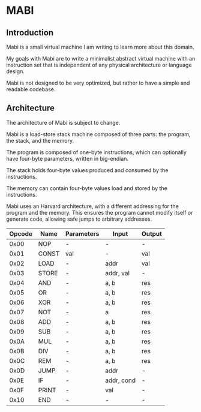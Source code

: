 # MABI

## Introduction

Mabi is a small virtual machine I am writing to learn more about this domain.

My goals with Mabi are to write a minimalist abstract virtual machine with an instruction set that is independent of any physical architecture or language design.

Mabi is not designed to be very optimized, but rather to have a simple and readable codebase.

## Architecture

The architecture of Mabi is subject to change.

Mabi is a load-store stack machine composed of three parts: the program, the stack, and the memory.

The program is composed of one-byte instructions, which can optionally have four-byte parameters, written in big-endian.

The stack holds four-byte values produced and consumed by the instructions.

The memory can contain four-byte values load and stored by the instructions.

Mabi uses an Harvard architecture, with a different addressing for the program and the memory. This ensures the program cannot modify itself or generate code, allowing safe jumps to arbitrary addresses.

| Opcode | Name  | Parameters | Input      | Output |
|--------|-------|------------|------------|--------|
| 0x00   | NOP   | -          | -          | -      |
| 0x01   | CONST | val        | -          | val    |
| 0x02   | LOAD  | -          | addr       | val    |
| 0x03   | STORE | -          | addr, val  | -      |
| 0x04   | AND   | -          | a, b       | res    |
| 0x05   | OR    | -          | a, b       | res    |
| 0x06   | XOR   | -          | a, b       | res    |
| 0x07   | NOT   | -          | a          | res    |
| 0x08   | ADD   | -          | a, b       | res    |
| 0x09   | SUB   | -          | a, b       | res    |
| 0x0A   | MUL   | -          | a, b       | res    |
| 0x0B   | DIV   | -          | a, b       | res    |
| 0x0C   | REM   | -          | a, b       | res    |
| 0x0D   | JUMP  | -          | addr       | -      |
| 0x0E   | IF    | -          | addr, cond | -      |
| 0x0F   | PRINT | -          | val        | -      |
| 0x10   | END   | -          | -          | -      |
